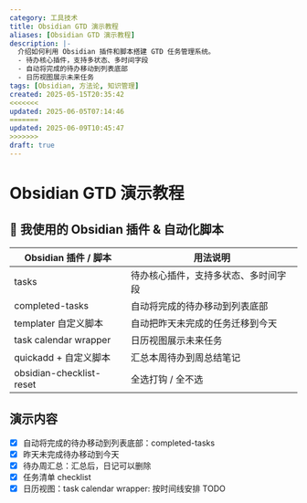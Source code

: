 ```yaml
---
category: 工具技术
title: Obsidian GTD 演示教程
aliases: [Obsidian GTD 演示教程]
description: |-
  介绍如何利用 Obsidian 插件和脚本搭建 GTD 任务管理系统。
  - 待办核心插件，支持多状态、多时间字段
  - 自动将完成的待办移动到列表底部
  - 日历视图展示未来任务
tags: [Obsidian, 方法论, 知识管理]
created: 2025-05-15T20:35:42
<<<<<<<
updated: 2025-06-05T07:14:46
=======
updated: 2025-06-09T10:45:47
>>>>>>>
draft: true
---
```


# Obsidian GTD 演示教程
## 🔧 我使用的 Obsidian 插件 & 自动化脚本

| Obsidian 插件 / 脚本         | 用法说明               |
| ------------------------ | ------------------ |
| tasks                    | 待办核心插件，支持多状态、多时间字段 |
| completed-tasks          | 自动将完成的待办移动到列表底部    |
| templater 自定义脚本          | 自动把昨天未完成的任务迁移到今天   |
| task calendar wrapper    | 日历视图展示未来任务         |
| quickadd + 自定义脚本         | 汇总本周待办到周总结笔记       |
| obsidian-checklist-reset | 全选打钩 / 全不选         |

## 演示内容
* [x] 自动将完成的待办移动到列表底部：completed-tasks
* [x] 昨天未完成待办移动到今天
* [x] 待办周汇总：汇总后，日记可以删除
* [x] 任务清单 checklist
* [x] 日历视图：task calendar wrapper: 按时间线安排 TODO
